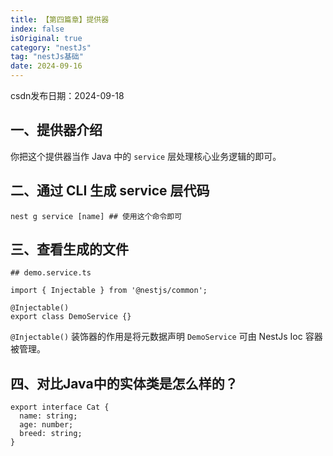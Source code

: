 ```yaml
---
title: 【第四篇章】提供器
index: false
isOriginal: true
category: "nestJs"
tag: "nestJs基础"
date: 2024-09-16
---
```

csdn发布日期：2024-09-18

## 一、提供器介绍

你把这个提供器当作 Java 中的 `service` 层处理核心业务逻辑的即可。

## 二、通过 CLI 生成 service 层代码

```shell
nest g service [name] ## 使用这个命令即可
```

## 三、查看生成的文件

```shell
## demo.service.ts

import { Injectable } from '@nestjs/common';

@Injectable()
export class DemoService {}
```

`@Injectable()` 装饰器的作用是将元数据声明 `DemoService` 可由 NestJs Ioc 容器被管理。

## 四、对比Java中的实体类是怎么样的？

```shell
export interface Cat {
  name: string;
  age: number;
  breed: string;
}
```